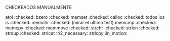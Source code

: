 CHECKEADOS MANUALMENTE

atoi			:checked:
bzero			:checked:
memset			:checked:
calloc			:checked:
todos los is	:checked:
memchr			:checked: (mirar el ultimo test)
memcmp			:checked:
memcpy			:checked:
memmove			:checked:
strchr			:checked:
strlen			:checked:
strdup			:checked:
strlcat			:42_necessary:
strlcpy			:in_motion:
